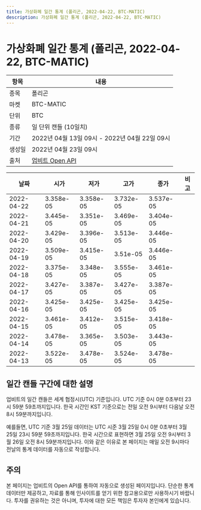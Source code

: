 ```yaml
---
title: 가상화폐 일간 통계 (폴리곤, 2022-04-22, BTC-MATIC)
description: 가상화폐 일간 통계 (폴리곤, 2022-04-22, BTC-MATIC)
---
```



가상화폐 일간 통계 (폴리곤, 2022-04-22, BTC-MATIC)
===

|항목|내용|
|--|--|
|종목|폴리곤|
|마켓|BTC-MATIC|
|단위|BTC|
|종류|일 단위 캔들 (10일치)|
|기간|2022년 04월 13일 09시 - 2022년 04월 22일 09시|
|생성일|2022년 04월 23일 09시|
|출처|[업비트 Open API](https://docs.upbit.com)|


|날짜|시가|저가|고가|종가|비고|
|--|--|--|--|--|--|
|2022-04-22|3.358e-05|3.358e-05|3.732e-05|3.537e-05|    |
|2022-04-21|3.445e-05|3.351e-05|3.469e-05|3.404e-05|    |
|2022-04-20|3.429e-05|3.396e-05|3.513e-05|3.446e-05|    |
|2022-04-19|3.509e-05|3.415e-05|3.51e-05|3.446e-05|    |
|2022-04-18|3.375e-05|3.348e-05|3.555e-05|3.461e-05|    |
|2022-04-17|3.427e-05|3.387e-05|3.427e-05|3.387e-05|    |
|2022-04-16|3.425e-05|3.425e-05|3.425e-05|3.425e-05|    |
|2022-04-15|3.461e-05|3.412e-05|3.515e-05|3.418e-05|    |
|2022-04-14|3.478e-05|3.365e-05|3.503e-05|3.443e-05|    |
|2022-04-13|3.522e-05|3.478e-05|3.524e-05|3.478e-05|    |


일간 캔들 구간에 대한 설명
---


업비트의 일간 캔들은 세계 협정시(UTC) 기준입니다. 
UTC 기준 0시 0분 0초부터 23시 59분 59초까지입니다. 
한국 시간인 KST 기준으로는 전일 오전 9시부터 다음날 오전 8시 59분까지입니다. 


예를들면, UTC 기준 3월 25일 데이터는 UTC 시준 3월 25일 0시 0분 0초부터 3월 25일 23시 59분 59초까지입니다. 
한국 시간으로 표현하면 3월 25일 오전 9시부터 3월 26일 오전 8시 59분까지입니다. 
이와 같은 이유로 본 페이지는 매일 오전 9시마다 전날의 통계 데이터를 자동으로 작성합니다. 


주의
---


본 페이지는 업비트의 Open API를 통하여 자동으로 생성된 페이지입니다. 
단순한 통계 데이터만 제공하고, 자료를 통해 인사이트를 얻기 위한 참고용으로만 사용하시기 바랍니다. 
투자를 권유하는 것은 아니며, 투자에 대한 모든 책임은 투자자 본인에게 있습니다. 
